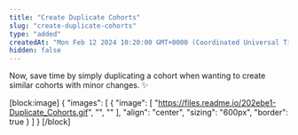 ```yaml
---
title: "Create Duplicate Cohorts"
slug: "create-duplicate-cohorts"
type: "added"
createdAt: "Mon Feb 12 2024 10:20:00 GMT+0000 (Coordinated Universal Time)"
hidden: false
---
```

Now, save time by simply duplicating a cohort when wanting to create similar cohorts with minor changes. :sparkles:

[block:image]
{
  "images": [
    {
      "image": [
        "https://files.readme.io/202ebe1-Duplicate_Cohorts.gif",
        "",
        ""
      ],
      "align": "center",
      "sizing": "600px",
      "border": true
    }
  ]
}
[/block]